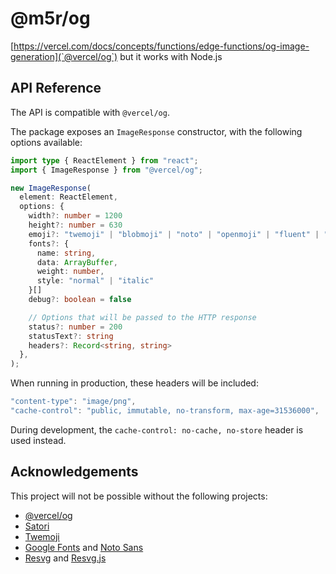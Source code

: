 # @m5r/og

[https://vercel.com/docs/concepts/functions/edge-functions/og-image-generation](`@vercel/og`) but it works with Node.js

## API Reference

The API is compatible with `@vercel/og`.

The package exposes an `ImageResponse` constructor, with the following options available:

```ts
import type { ReactElement } from "react";
import { ImageResponse } from "@vercel/og";

new ImageResponse(
  element: ReactElement,
  options: {
    width?: number = 1200
    height?: number = 630
    emoji?: "twemoji" | "blobmoji" | "noto" | "openmoji" | "fluent" | "fluentFlat" = "twemoji",
    fonts?: {
      name: string,
      data: ArrayBuffer,
      weight: number,
      style: "normal" | "italic"
    }[]
    debug?: boolean = false

    // Options that will be passed to the HTTP response
    status?: number = 200
    statusText?: string
    headers?: Record<string, string>
  },
);
```

When running in production, these headers will be included:

```ts
"content-type": "image/png",
"cache-control": "public, immutable, no-transform, max-age=31536000",
```

During development, the `cache-control: no-cache, no-store` header is used instead.

## Acknowledgements

This project will not be possible without the following projects:

- [@vercel/og](https://vercel.com/docs/concepts/functions/edge-functions/og-image-generation)
- [Satori](https://github.com/vercel/satori)
- [Twemoji](https://github.com/twitter/twemoji)
- [Google Fonts](https://fonts.google.com) and [Noto Sans](https://www.google.com/get/noto/)
- [Resvg](https://github.com/RazrFalcon/resvg) and [Resvg.js](https://github.com/yisibl/resvg-js)

